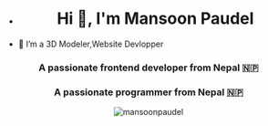 - <h1 align="center">Hi 👋, I'm Mansoon Paudel</h1>
- 👀 I’m a 3D Modeler,Website Devlopper

<h3 align="center">A passionate frontend developer from Nepal 🇳🇵</h3>
<h3 align="center">A passionate programmer from Nepal 🇳🇵</h3>
<p align= "middle"> <img src="https://user-images.githubusercontent.com/74038190/212750155-3ceddfbd-19d3-40a3-87af-8d329c8323c4.gif" alt="mansoonpaudel" /> </p>

<p align="left"> <img src="https://komarev.com/ghpvc/?username=missonpaudel&label=Profile%20views&color=0e75b6&style=flat" alt="" /> </p>
<p align="left"> <a href="https://github.com/ryo-ma/github-profile-trophy"><img src="https://github-profile-trophy.vercel.app/?username=missonpaudel" alt="" /></a> </p>


<!---
Mansoon-Paudel/Mansoon-Paudel is a ✨ special ✨ repository because its `README.md` (this file) appears on your GitHub profile.
You can click the Preview link to take a look at your changes.
--->
